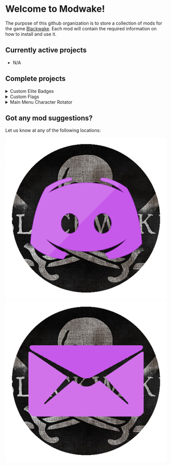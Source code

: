 <link href="custom.css" rel="stylesheet" type="text/css" />
<link rel="icon" href="Icons/webIcon.png">

# Welcome to Modwake!

The purpose of this github organization is to store a collection of mods for the game [Blackwake](http://www.blackwake.com/). Each mod will contain the required information on how to install and use it.

## Currently active projects

- N/A

## Complete projects

<details class="project">
	<summary>Custom Elite Badges</summary>
		<div style="display:inline-block;">
			<a href="https://github.com/Modwake/customEliteBadges" target="_blank">Link to Repo</a>
			<a href="https://github.com/Modwake/customEliteBadges/releases/latest/" target="_blank"><img src="Icons\linkBtn.png" alt="Latest release" class="linkBtn"></a>
		</div>
		<div>
			Allows custom elite badges based on level.
		</div>
</details>

<details class="project">
	<summary>Custom Flags</summary>
		<div style="display:inline-block;">
			<a href="https://github.com/Modwake/customFlags" target="_blank">Link to Repo</a>
			<a href="https://github.com/Modwake/customFlags/releases/latest" target="_blank"><img src="Icons\linkBtn.png" alt="Latest release" class="linkBtn"></a>
		</div>
		<div>
			Allows you to set a custom flag for yourself and others.
		</div>
</details>

<details class="project">
	<summary>Main Menu Character Rotator</summary>
		<div style="display:inline-block;">
			<a href="https://github.com/Modwake/MainMenuCharacterRotator" target="_blank">Link to Repo</a>
			<a href="https://github.com/Modwake/MainMenuCharacterRotator/releases/latest/" target="_blank"><img src="Icons\linkBtn.png" alt="Latest release" class="linkBtn"></a>
		</div>
		<div>
			Lets you rotate the character in the main menu.
		</div>
</details>

## Got any mod suggestions?

Let us know at any of the following locations:

<a href="https://discord.gg/edrmYUN" target="_blank"><img src="Icons\discord.png" alt="Discord" class="icon"></a>
<a href="mailto:modwake@gmail.com" target="_blank"><img src="Icons\email.png" alt="Email" class="icon"></a>
